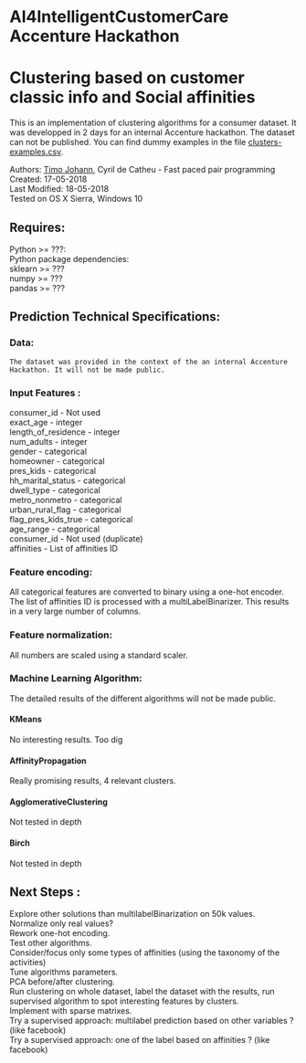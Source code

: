# AI4IntelligentCustomerCare Accenture Hackathon

# Clustering based on customer classic info and Social affinities
This is an implementation of clustering algorithms for a consumer dataset. It was developped in 2 days for an internal Accenture hackathon.
The dataset can not be published. You can find dummy examples in the file [clusters-examples.csv](clusters-examples.csv).

Authors: [Timo Johann](https://github.com/TimoJay), Cyril de Catheu  - Fast paced pair programming  
Created: 17-05-2018  
Last Modified: 18-05-2018  
Tested on OS X Sierra, Windows 10  

## Requires:
Python >= ???:   
  Python package dependencies:    
    sklearn >= ???  
    numpy   >= ???  
    pandas  >= ???

## Prediction Technical Specifications:
### Data:
	The dataset was provided in the context of the an internal Accenture Hackathon. It will not be made public.  

 
### Input Features :
consumer_id - Not used  
exact_age - integer  
length_of_residence -  integer  
num_adults - integer  
gender - categorical  
homeowner - categorical   
pres_kids - categorical  
hh_marital_status - categorical   
dwell_type - categorical  
metro_nonmetro - categorical  
urban_rural_flag - categorical  
flag_pres_kids_true - categorical  
age_range - categorical  
consumer_id - Not used (duplicate)  
affinities - List of affinities ID  

### Feature encoding:
All categorical features are converted to binary using a one-hot encoder.  
The list of affinities ID is processed with a multiLabelBinarizer. This results in a very large number of columns. 

### Feature normalization:
All numbers are scaled using a standard scaler.

### Machine Learning Algorithm:
The detailed results of the different algorithms will not be made public.
#### KMeans
No interesting results. Too dig

#### AffinityPropagation
Really promising results, 4 relevant clusters.
		
#### AgglomerativeClustering
Not tested in depth
    
#### Birch
Not tested in depth

## Next Steps :
Explore other solutions than multilabelBinarization on 50k values.  
Normalize only real values?  
Rework one-hot encoding.  
Test other algorithms.  
Consider/focus only some types of affinities (using the taxonomy of the activities)  
Tune  algorithms parameters.  
PCA before/after clustering.  
Run clustering on whole dataset, label the dataset with the results, run supervised algorithm to spot interesting features by clusters.  
Implement with sparse matrixes.  
Try a supervised approach: multilabel prediction based on other variables ? (like facebook)  
Try a supervised approach: one of the label based on affinities ? (like facebook)  

